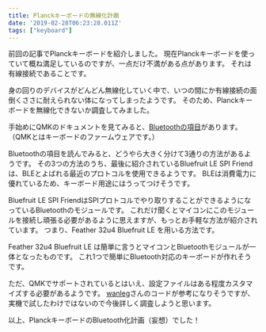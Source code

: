```yaml
---
title: Planckキーボードの無線化計画
date: '2019-02-28T06:23:28.011Z'
tags: ["keyboard"]
---
```


前回の記事でPlanckキーボードを紹介しました。
現在Planckキーボードを使っていて概ね満足しているのですが、一点だけ不満がある点があります。
それは有線接続であることです。

身の回りのデバイスがどんどん無線化していく中で、いつの間にか有線接続の面倒くささに耐えられない体になってしまったようです。
そのため、Planckキーボードを無線化できないか調査してみました。

手始めにQMKのドキュメントを見てみると、[Bluetoothの項目](https://docs.qmk.fm/#/feature_bluetooth)があります。
（QMKとはキーボードのファームウェアです。）

Bluetoothの項目を読んでみると、どうやら大きく分けて3通りの方法があるようです。
その3つの方法のうち、最後に紹介されているBluefruit LE SPI Friendは、BLEとよばれる最近のプロトコルを使用できるようです。
BLEは消費電力に優れているため、キーボード用途にはうってつけそうです。

Bluefruit LE SPI FriendはSPIプロトコルでやり取りすることができるようになっているBluetoothのモジュールです。
これだけ聞くとマイコンにこのモジュールを接続し頑張る必要があるように思えますが、もっとお手軽な方法が紹介されています。
つまり、Feather 32u4 Bluefruit LE を用いる方法です。

Feather 32u4 Bluefruit LE は簡単に言うとマイコンとBluetoothモジュールが一体となったものです。
これ1つで簡単にBluetooth対応のキーボードが作れそうです。

ただ、QMKでサポートされているとはいえ、設定ファイルはある程度カスタマイズする必要があるようです。
[wanleg](https://github.com/qmk/qmk_firmware/blob/master/users/wanleg/rules.mk)さんのコードが参考になりそうですが、実機で試したわけではないので今後詳しく調査しようと思います。

以上、PlanckキーボードのBluetooth化計画（妄想）でした！
